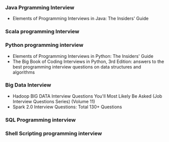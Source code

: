 
### Java Prgramming Interview
- Elements of Programming Interviews in Java: The Insiders' Guide

### Scala programming Interview


### Python programming interview
- Elements of Programming Interviews in Python: The Insiders' Guide
- The Big Book of Coding Interviews in Python, 3rd Edition: answers to the best programming interview questions on data structures and algorithms

### Big Data Interview
- Hadoop BIG DATA Interview Questions You'll Most Likely Be Asked (Job Interview Questions Series) (Volume 11)
- Spark 2.0 Interview Questions: Total 130+ Questions


### SQL Programming interview

### Shell Scripting programming interview
